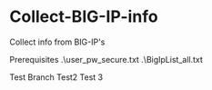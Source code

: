 # Collect-BIG-IP-info
Collect info from BIG-IP's

Prerequisites
.\user_pw_secure.txt
.\BigIpList_all.txt

Test
Branch Test2
Test 3
